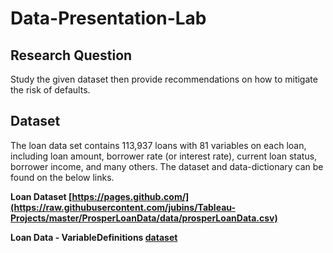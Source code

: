 # Data-Presentation-Lab
## Research Question

Study the given dataset then provide recommendations on how to mitigate the risk of defaults. 

## Dataset

The loan data set contains 113,937 loans with 81 variables on each loan, including loan amount, borrower rate (or interest rate), current loan status, borrower income, and many others. The dataset and data-dictionary can be found on the below links.


 **Loan Dataset [https://pages.github.com/](https://raw.githubusercontent.com/jubins/Tableau-Projects/master/ProsperLoanData/data/prosperLoanData.csv)**

 **Loan Data - VariableDefinitions [dataset](https://github.com/jubins/Tableau-Projects/blob/master/ProsperLoanData/data/ProsperLoanData-VariableDefinitions.csv)**
